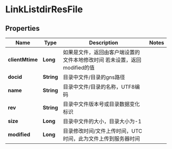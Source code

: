 # LinkListdirResFile

## Properties
Name | Type | Description | Notes
------------ | ------------- | ------------- | -------------
**clientMtime** | **Long** | 如果是文件，返回由客户端设置的文件本地修改时间  若未设置，返回modified的值   | 
**docid** | **String** | 目录中文件/目录的gns路径 | 
**name** | **String** | 目录中文件/目录的名称，UTF8编码 | 
**rev** | **String** | 目录中文件版本号或目录数据变化标识 | 
**size** | **Long** | 目录中文件的大小，目录大小为-1 | 
**modified** | **Long** | 目录修改时间/文件上传时间，UTC时间，此为文件上传到服务器时间 | 
